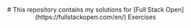 <div align="center"># This repository contains my solutions for [Full Stack Open](https://fullstackopen.com/en/) Exercises </div>
